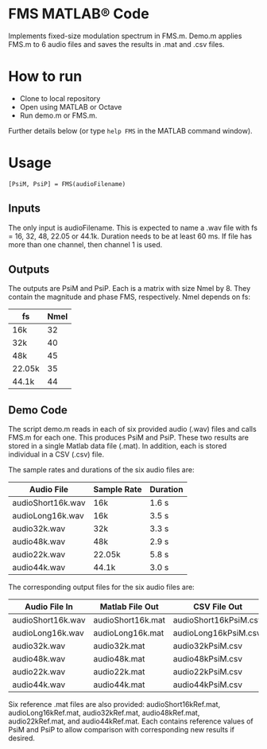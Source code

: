 # FMS MATLAB® Code
Implements fixed-size modulation spectrum in FMS.m.
Demo.m applies FMS.m to 6 audio files and saves the results in .mat and .csv files.

# How to run
* Clone to local repository  
* Open using MATLAB or Octave  
* Run demo.m or FMS.m.

Further details below (or type `help FMS` in the MATLAB command window).

# Usage

```
[PsiM, PsiP] = FMS(audioFilename)
```

## Inputs

The only input is audioFilename.  This is expected to name a .wav file with fs = 16, 32, 48, 22.05 or 44.1k. Duration needs to be at least 60 ms.  If file has more than one channel, then channel 1 is used. 

## Outputs

The outputs are PsiM and PsiP. Each is a matrix with size Nmel by 8. They contain the magnitude and phase FMS, respectively. Nmel depends on fs:

|   fs     |  Nmel   |
|----------|---------|
|  16k     |  32     |
|  32k     |  40     |
|  48k     |  45     |
|  22.05k  |  35     |
|  44.1k   |  44     |

## Demo Code

The script demo.m reads in each of six provided audio (.wav) files and calls FMS.m for each one.  This produces PsiM and PsiP.  These two results are stored in a single Matlab data file (.mat). In addition, each is stored individual in a CSV (.csv) file. 

The sample rates and durations of the six audio files are:

|   Audio File      |  Sample Rate |Duration|
|-------------------|--------------|--------|
| audioShort16k.wav |      16k     |  1.6 s |
| audioLong16k.wav  |      16k     |  3.5 s |
| audio32k.wav      |      32k     |  3.3 s |
| audio48k.wav      |      48k     |  2.9 s |
| audio22k.wav      |      22.05k  |  5.8 s |
| audio44k.wav      |      44.1k   |  3.0 s |

The corresponding output files for the six audio files are:

|   Audio File In   |  Matlab File Out  | CSV File Out          | CSV File Out         |
|-------------------|-------------------|-----------------------|----------------------|
| audioShort16k.wav | audioShort16k.mat |audioShort16kPsiM.csv  |audioShort16kPsiP.csv |
| audioLong16k.wav  | audioLong16k.mat  |audioLong16kPsiM.csv   |audioLong16kPsiP.csv  |
| audio32k.wav      | audio32k.mat      |audio32kPsiM.csv       |audio32kPsiP.csv      |
| audio48k.wav      | audio48k.mat      |audio48kPsiM.csv       |audio48kPsiP.csv      |
| audio22k.wav      | audio22k.mat      |audio22kPsiM.csv       |audio22kPsiP.csv      |
| audio44k.wav      | audio44k.mat      |audio44kPsiM.csv       |audio44kPsiP.csv      |

Six reference .mat files are also provided: audioShort16kRef.mat, audioLong16kRef.mat, audio32kRef.mat, audio48kRef.mat, audio22kRef.mat, and audio44kRef.mat.  Each contains reference values of PsiM and PsiP to allow comparison with corresponding new results if desired.